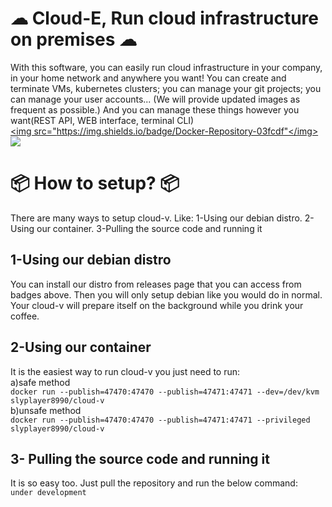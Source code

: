 # ☁ Cloud-E, Run cloud infrastructure on premises ☁
With this software, you can easily run cloud infrastructure in your company, in your home network and anywhere you want!
You can create and terminate VMs, kubernetes clusters; you can manage your git projects; you can manage your user accounts...
(We will provide updated images as frequent as possible.)
And you can manage these things however you want(REST API, WEB interface, terminal CLI)
<br/><a href="https://hub.docker.com/r/slyplayer8990/cloud-v"><img src="https://img.shields.io/badge/Docker-Repository-03fcdf"</img></a> <a><img src="https://github.com/slyplayer8990/cloud-v/actions/workflows/docker-image.yml/badge.svg"></img></a>
# 📦 How to setup? 📦
There are many ways to setup cloud-v. Like:
1-Using our debian distro.
2-Using our container.
3-Pulling the source code and running it
## 1-Using our debian distro
You can install our distro from releases page that you can access from badges above. Then you will only setup debian like you would do in normal. Your cloud-v will prepare itself on the background while you drink your coffee.
## 2-Using our container
It is the easiest way to run cloud-v you just need to run: <br/>
a)safe method <br/>
```docker run --publish=47470:47470 --publish=47471:47471 --dev=/dev/kvm slyplayer8990/cloud-v``` <br/>
b)unsafe method <br/>
```docker run --publish=47470:47470 --publish=47471:47471 --privileged slyplayer8990/cloud-v``` <br/>
## 3- Pulling the source code and running it
It is so easy too. Just pull the repository and run the below command: <br/>
```under development```
